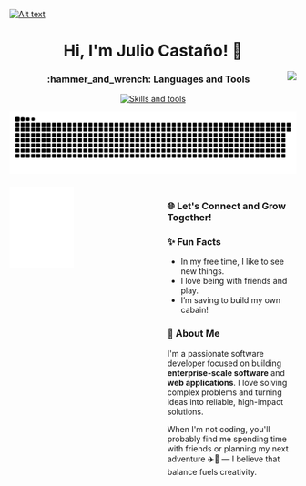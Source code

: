[![Alt text](kwork_PavloBondarenko_12.jpg)](https://pavlobondarenko.net)

<h1 align="center">Hi, I'm Julio Castaño! 👋 </h1>
<img align="right" src="https://visitor-badge.laobi.icu/badge?page_id=pavlo_bondarenko_visitor_badge_simple&left_color=royalblue&right_color=black"  />

<h3 align="center">:hammer_and_wrench: Languages and Tools</h3>

<p align="center">
  <a href="https://skillicons.dev">
    <img src="https://skillicons.dev/icons?i=nextjs,react,prisma,shadcn,cmake,docker,git,github,js,linux,postgres,py,dotnet" alt="Skills and tools"/>
  </a>
</p>


![GitHub Snake](https://raw.githubusercontent.com/OfficialCodeVoyage/OfficialCodeVoyage/refs/heads/output/github-snake-dark.svg)




<div style="display: flex; justify-content: space-between; align-items: flex-start; margin-top: 20px;">
    <!-- Left Column: Metrics -->
    <div style="flex: 1; max-width: 45%;">
        <img align="left" width="50%" alt="if you see this, it means my metrics are not working" src="https://github.com/officialcodevoyage/officialcodevoyage/blob/main/github-metrics.svg">
    </div>

  <div style="flex: 1; max-width: 45%; text-align: left; margin-left: 20px;">
        <h3>🌐 Let's Connect and Grow Together!</h3>
        
  <h3>✨ Fun Facts</h3>
        <ul>
            <li>In my free time, I like to see new things.</li>
            <li>I love being with friends and play.</li>
            <li>I’m saving to build my own cabain!</li>
        </ul>
        
  <h3>👋 About Me</h3>

<p>
  I'm a passionate software developer focused on building <strong>enterprise-scale software</strong> and <strong>web applications</strong>. 
  I love solving complex problems and turning ideas into reliable, high-impact solutions.
</p>

<p>
  When I'm not coding, you'll probably find me spending time with friends or planning my next adventure ✈️🌄 — I believe that balance fuels creativity.
</p>

</div>
